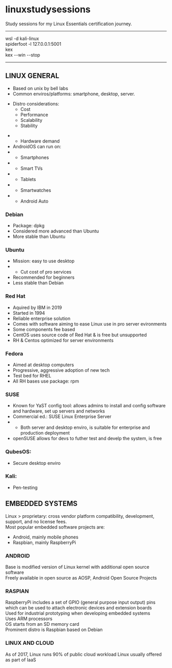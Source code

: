 # linuxstudysessions
Study sessions for my Linux Essentials certification journey.

---

wsl -d kali-linux  
spiderfoot -l 127.0.0.1:5001  
kex  
kex --win --stop

---

## LINUX GENERAL  
+ Based on unix by bell labs
+ Common enviros/platforms: smartphone, desktop, server.
- Distro considerations:
    - Cost
    - Performance
    - Scalability
    - Stability 
+ + Hardware demand
+ AndroidOS can run on:
+ + Smartphones
+ + Smart TVs
+ + Tablets
+ + Smartwatches
+ + Android Auto

### Debian  
+ Package: dpkg  
+ Considered more advanced than Ubuntu  
+ More stable than Ubuntu  

### Ubuntu  
+ Mission: easy to use desktop  
+ + Cut cost of pro services  
+ Recommended for beginners  
+ Less stable than Debian  

### Red Hat  
+ Aquired by IBM in 2019  
+ Started in 1994  
+ Reliable enterprise solution  
+ Comes with software aiming to ease Linux use in pro server evironments  
+ Some components fee based  
+ CentOS uses source code of Red Hat & is free but unsupported  
+ RH & Centos optimized for server environments  

### Fedora  
+ Aimed at desktop computers  
+ Progressive, aggressive adoption of new tech  
+ Test bed for RHEL  
+ All RH bases use package: rpm  

### SUSE
+ Known for YaST config tool: allows admins to install and config software and hardware, set up servers and networks
+ Commercial ed.: SUSE Linux Enterprise Server 
+ + Both server and desktop enviro, is suitable for enterprise and production deployment 
+ openSUSE allows for devs to futher test and develp the system, is free

### QubesOS:  
+ Secure desktop enviro

### Kali:  
+ Pen-testing 

## EMBEDDED SYSTEMS  

Linux > proprietary: cross vendor platform compatibility, development, support, and no license fees.  
Most popular embedded software projects are:  
+ Android, mainly mobile phones
+ Raspbian, mainly RaspberryPi

### ANDROID  
Base is modified version of Linux kernel with additional open source software  
Freely available in open source as AOSP, Android Open Source Projects  

### RASPIAN  
RaspberryPi includes a set of GPIO (general purpose input output) pins which can be used to attach electronic devices and extension boards  
Used for industrial prototyping when developing embedded systems  
Uses ARM processors  
OS starts from an SD memory card  
Prominent distro is Raspbian based on Debian  

### LINUX AND CLOUD  
As of 2017, Linux runs 90% of public cloud workload
Linux usually offered as part of IaaS 


